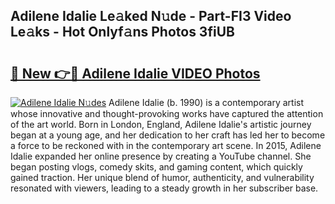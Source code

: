 ## Adilene Idalie Le𝚊ked N𝚞de - Part-FI3 Video Le𝚊ks - Hot Onlyf𝚊ns Photos 3fiUB

# <h2><a href="http://ab92523.deff.icu/?id=Adilene+Idalie">🔗 New 👉🔴 Adilene Idalie VIDEO Photos</a></h2>

[![Adilene Idalie N𝚞des](https://i.imgur.com/rIISA9y.gif)](http://ab92523.deff.icu/?id=Adilene+Idalie)
Adilene Idalie (b. 1990) is a contemporary artist whose innovative and thought-provoking works have captured the attention of the art world. Born in London, England, Adilene Idalie's artistic journey began at a young age, and her dedication to her craft has led her to become a force to be reckoned with in the contemporary art scene. In 2015, Adilene Idalie expanded her online presence by creating a YouTube channel. She began posting vlogs, comedy skits, and gaming content, which quickly gained traction. Her unique blend of humor, authenticity, and vulnerability resonated with viewers, leading to a steady growth in her subscriber base.
